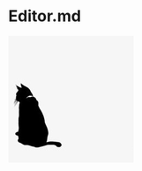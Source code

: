 # Editor.md

![my day](https://github.com/AndyMeng2017/J-Excel-branch/raw/master/src/image/myFirst.jpg)
